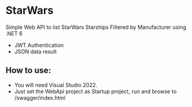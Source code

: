 # StarWars

Simple Web API to list StarWars Starships Filtered by Manufacturer using .NET 6

- JWT Authentication
- JSON data result

## How to use:
- You will need Visual Studio 2022.
- Just set the WebApi project as Startup project, run and browse to /swagger/index.html
